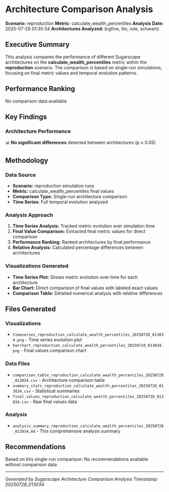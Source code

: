 # Architecture Comparison Analysis

**Scenario:** reproduction
**Metric:** calculate_wealth_percentiles
**Analysis Date:** 2025-07-28 01:30:34
**Architectures Analyzed:** bigfive, llm, rule, schwartz

## Executive Summary

This analysis compares the performance of different Sugarscape architectures on the **calculate_wealth_percentiles** metric within the **reproduction** scenario. The comparison is based on single-run simulations, focusing on final metric values and temporal evolution patterns.

## Performance Ranking
No comparison data available

## Key Findings

### Architecture Performance
📊 **No significant differences** detected between architectures (p ≥ 0.05)

## Methodology

### Data Source
- **Scenario:** reproduction simulation runs
- **Metric:** calculate_wealth_percentiles final values
- **Comparison Type:** Single-run architecture comparison
- **Time Series:** Full temporal evolution analyzed

### Analysis Approach
1. **Time Series Analysis:** Tracked metric evolution over simulation time
2. **Final Value Comparison:** Extracted final metric values for direct comparison
3. **Performance Ranking:** Ranked architectures by final performance
4. **Relative Analysis:** Calculated percentage differences between architectures

### Visualizations Generated
- **Time Series Plot:** Shows metric evolution over time for each architecture
- **Bar Chart:** Direct comparison of final values with labeled exact values
- **Comparison Table:** Detailed numerical analysis with relative differences

## Files Generated

### Visualizations
- `timeseries_reproduction_calculate_wealth_percentiles_20250728_013034.png` - Time series evolution plot
- `barchart_reproduction_calculate_wealth_percentiles_20250728_013034.png` - Final values comparison chart

### Data Files
- `comparison_table_reproduction_calculate_wealth_percentiles_20250728_013034.csv` - Architecture comparison table
- `summary_stats_reproduction_calculate_wealth_percentiles_20250728_013034.csv` - Statistical summaries
- `final_values_reproduction_calculate_wealth_percentiles_20250728_013034.csv` - Raw final values data

### Analysis
- `analysis_summary_reproduction_calculate_wealth_percentiles_20250728_013034.md` - This comprehensive analysis summary

## Recommendations

Based on this single-run comparison:
No recommendations available without comparison data

---
*Generated by Sugarscape Architecture Comparison Analysis*
*Timestamp: 20250728_013034*
